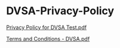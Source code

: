 # DVSA-Privacy-Policy

[Privacy Policy for DVSA Test.pdf](https://github.com/user-attachments/files/21150635/Privacy.Policy.for.DVSA.Test.pdf)


[Terms and Conditions - DVSA.pdf](https://github.com/user-attachments/files/21150637/Terms.and.Conditions.-.DVSA.pdf)
